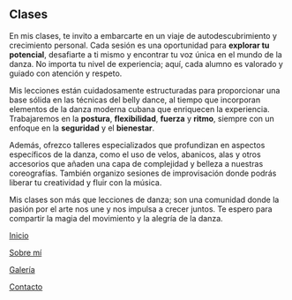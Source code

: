 ## Clases

En mis clases, te invito a embarcarte en un viaje de autodescubrimiento y crecimiento personal. Cada sesión es una oportunidad para **explorar tu potencial**, desafiarte a ti mismo y encontrar tu voz única en el mundo de la danza. No importa tu nivel de experiencia; aquí, cada alumno es valorado y guiado con atención y respeto.

Mis lecciones están cuidadosamente estructuradas para proporcionar una base sólida en las técnicas del belly dance, al tiempo que incorporan elementos de la danza moderna cubana que enriquecen la experiencia. Trabajaremos en la **postura**, **flexibilidad**, **fuerza** y **ritmo**, siempre con un enfoque en la **seguridad** y el **bienestar**.

Además, ofrezco talleres especializados que profundizan en aspectos específicos de la danza, como el uso de velos, abanicos, alas y otros accesorios que añaden una capa de complejidad y belleza a nuestras coreografías. También organizo sesiones de improvisación donde podrás liberar tu creatividad y fluir con la música.

Mis clases son más que lecciones de danza; son una comunidad donde la pasión por el arte nos une y nos impulsa a crecer juntos. Te espero para compartir la magia del movimiento y la alegría de la danza.

[Inicio](index)

[Sobre mí](about)

[Galería](galeria)

[Contacto](contrataciones)
